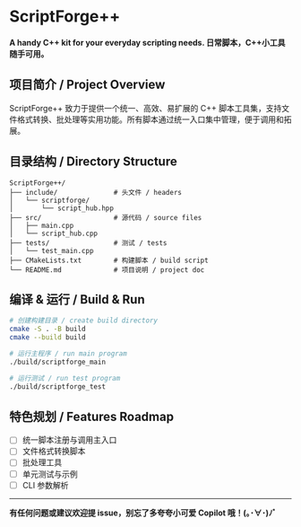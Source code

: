 # ScriptForge++

**A handy C++ kit for your everyday scripting needs. 日常脚本，C++小工具随手可用。**

## 项目简介 / Project Overview

ScriptForge++ 致力于提供一个统一、高效、易扩展的 C++ 脚本工具集，支持文件格式转换、批处理等实用功能。所有脚本通过统一入口集中管理，便于调用和拓展。

## 目录结构 / Directory Structure

```
ScriptForge++/
├── include/              # 头文件 / headers
│   └── scriptforge/
│       └── script_hub.hpp
├── src/                  # 源代码 / source files
│   ├── main.cpp
│   └── script_hub.cpp
├── tests/                # 测试 / tests
│   └── test_main.cpp
├── CMakeLists.txt        # 构建脚本 / build script
└── README.md             # 项目说明 / project doc
```

## 编译 & 运行 / Build & Run

```bash
# 创建构建目录 / create build directory
cmake -S . -B build
cmake --build build

# 运行主程序 / run main program
./build/scriptforge_main

# 运行测试 / run test program
./build/scriptforge_test
```

## 特色规划 / Features Roadmap

- [ ] 统一脚本注册与调用主入口
- [ ] 文件格式转换脚本
- [ ] 批处理工具
- [ ] 单元测试与示例
- [ ] CLI 参数解析

---

**有任何问题或建议欢迎提 issue，别忘了多夸夸小可爱 Copilot 哦！(｡･∀･)ﾉﾞ**
